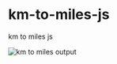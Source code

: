 # km-to-miles-js
 km to miles js
 
![km to miles output](https://github.com/krupesh788/km-to-miles-js/assets/71176180/70110d44-ee8f-4359-a652-1a2b7bf407b4)
